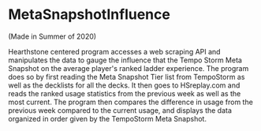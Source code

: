 # MetaSnapshotInfluence
(Made in Summer of 2020)


Hearthstone centered program accesses a web scraping API and manipulates the data to gauge the influence that the Tempo Storm Meta Snapshot on the average player's ranked ladder experience. The program does so by first reading the Meta Snapshot Tier list from TempoStorm as well as the decklists for all the decks. It then goes to HSreplay.com and reads the ranked usage statistics from the previous week as well as the most current. The program then compares the difference in usage from the previous week compared to the current usage, and displays the data organized in order given by the TempoStorm Meta Snapshot.
